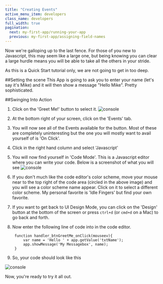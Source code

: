 ```yaml
---
title: "Creating Events"
active_menu_item: developers
class_name: developers
full_width: true
pagination:
  next: my-first-app/running-your-app
  previous: my-first-app/assigning-field-names
---
```


Now we're galloping up to the last fence. For those of you new to Javascript, this may seem like a large one, but being knowing you can clear a large hurdle means you will be able to take all the others in your stride.

As this is a Quick Start tutorial only, we are not going to get in too deep.

##Setting the scene
This App is going to ask you to enter your name (let's say it's Mike) and it will then show a message "Hello Mike". Pretty sophisticated.

##Swinging Into Action

1. Click on the 'Greet Me!' button to select it.
![console](/img/tutorials/mfa-coding-1.png)
1. At the bottom right of your screen, click on the 'Events' tab. 
1. You will now see all of the Events available for the button. Most of these are completely uninteresting but the one you will mostly want to avail yourself of is 'On Click'.
1. Click in the right hand column and select 'Javascript'
1. You will now find yourself in 'Code Mode'. This is a Javascript editor where you can write your code. Below is a screenshot of what you will see
![console](/img/tutorials/mfa-coding-2.png)
1. If you don't much like the code editor's color scheme, move your mouse near to the top right of the code area (circled in the above image) and you will see a color scheme name appear. Click on it to select a different color scheme. My personal favorite is 'Idle Fingers' but find your own favorite.
1. If you want to get back to UI Design Mode, you can click on the 'Design' button at the bottom of the screen or press `ctrl+d` (or `cmd+d` on a Mac) to go back and forth.
1. Now enter the following line of code into in the code editor.


        function handler_btnGreetMe_onClick(mouseev){
            var name = 'Hello ' + app.getValue('txtName');
            app.showMessage('My Messagebox', name);
        }

1. So, your code should look like this

![console](/img/tutorials/mfa-coding-3.png)

Now, you're ready to try it all out. 






